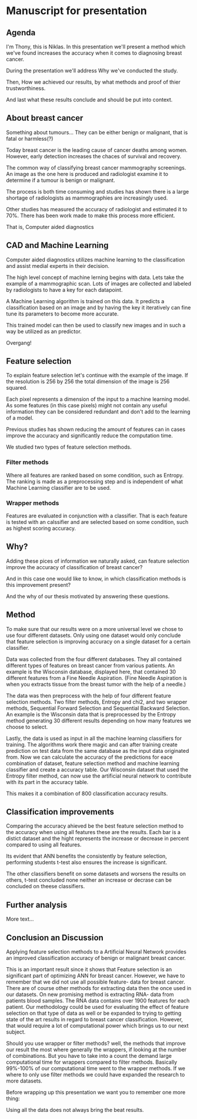 # Manuscript for presentation

## Agenda

I'm Thony, this is Niklas. In this presentation we'll present a method which we've found increases the accuracy when it comes to diagnosing breast cancer.

During the presentation we'll address Why we've conducted the study.

Then, How we achieved our results, by what methods and proof of thier trustworthiness.

And last what these results conclude and should be put into context.

## About breast cancer

Something about tumours... They can be either benign or malignant, that is fatal or harmless(?)

Today breast cancer is the leading cause of cancer deaths among women. However, early detection increases the chaces of survival and recovery.

The common way of classifying breast cancer mammography screenings. An image as the one here is produced and radiologist examine it to determine if a tumour is benign or malignant.

The process is both time consuming and studies has shown there is a large shortage of radiologists as mammographies are increasingly used.

Other studies has measured the accuracy of radiologist and estimated it to 70%. There has been work made to make this process more efficient.

That is, Computer aided diagnostics


## CAD and Machine Learning

Computer aided diagnostics utilizes machine learning to the classification and assist medial experts in their decision.

The high level concept of machine lerning begins with data. Lets take the example of a mammographic scan. Lots of images are collected and labeled by radiologists to have a key for each datapoint.

A Machine Learning algorithm is trained on this data. It predicts a classification based on an image and by having the key it iteratively can fine tune its parameters to become more accurate.

This trained model can then be used to classify new images and in such a way be utilized as an predictor.

Overgang!

## Feature selection

To explain feature selection let's continue with the example of the image. If the resolution is 256 by 256 the total dimension of the image is 256 squared.

Each pixel represents a dimension of the input to a machine learning model. As some features (in this case pixels) might not contain any useful information they can be considered redundant and don't add to the learning of a model.

Previous studies has shown reducing the amount of features can in cases improve the accuracy and significantly reduce the computation time.

We studied two types of feature selection methods.

### Filter methods

Where all features are ranked based on some condition, such as Entropy. The ranking is made as a preprocessing step and is independent of what Machine Learning classifier are to be used.

### Wrapper methods

Features are evaluated in conjunction with a classifier. That is each feature is tested with an calssifier and are selected based on some condition, such as highest scoring accuracy.

## Why?

Adding these pices of information we naturally asked, can feature selection improve the accuracy of classification of breast cancer?

And in this case one would like to know, in which classification methods is this improvement present?

And the why of our thesis motivated by answering these questions.

## Method

To make sure that our results were on a more universal level we chose to use four different datasets. Only using one dataset would only conclude that feature selection is improving accuracy on a single dataset for a certain classifier.     

Data was collected from the four different databases. They all contained different types of features on breast cancer from various patients. An example is the Wisconsin database, displayed here, that contained 30 different features from a Fine Needle Aspiration. (Fine Needle Aspiration is when you extracts tissue from the breast tumor with the help of a needle.)

The data was then preprocess with the help of four different feature selection methods. Two filter methods, Entropy and chi2, and two wrapper methods, Sequential Forward Selection and Sequential Backward Selection. An example is the Wisconsin data that is preprocessed by the Entropy method generating 30 different results depending on how many features we choose to select.

Lastly, the data is used as input in all the machine learning classifiers for training. The algorithms work there magic and can after training create prediction on test data from the same database as the input data originated from. Now we can calculate the accuracy of the predictions for eace combination of dataset, feature selection method and machine learning classifier and create a accuracy table.  Our Wisconsin dataset that used the Entropy filter method, can now use the artificial neural network to contribute with its part in the accuracy table.

This makes it a combination of 800 classification accuracy results.

## Classification improvements

Comparing the accuracy ahieved be the best feature selection method to the accuracy when using all features these are the results. Each bar is a distict dataset and the hight represents the increase or decrease in percent compared to using all features.

Its evident that ANN benefits the consistently by feature selection, performing students t-test also ensures the increase is significant.

The other classifiers benefit on some datasets and worsens the results on others, t-test concluded none neither an increase or decrase can be concluded on theese classifiers.

## Further analysis

More text...
































## Conclusion an Discussion

Applying feature selection methods to a Artificial Neural Network provides an improved classification accuracy of benign or malignant breast cancer.

This is an important result since it shows that Feature selection is an significant part of optimizing ANN for breast cancer. However, we have to remember that we did not use all possible feature- data for breast cancer. There are of course other methods for extracting data then the once used in our datasets. On new promising method is extracting RNA- data from patients blood samples. The RNA data contains over 1900 features for each patient. Our methodology could be used for evaluating the effect of feature selection on that type of data as well or be expanded to trying to getting state of the art results in regard to breast cancer classification. However, that would require a lot of computational power which brings us to our next subject.

Should you use wrapper or filter methods?
well, the methods that improve our result the most where generally the wrappers, if looking at the number of combinations. But you have to take into a count the demand large computational time for wrappers compared to filter methods. Basically 99%-100% of our computational time went to the wrapper methods. If we where to only use filter methods we could have expanded the research to more datasets.  


Before wrapping up this presentation we want you to remember one more thing:

Using all the data does not always bring the beat results.

<!-- 

When using classifiers Decision Tree, Na\"ive Bayes and Support Vector Machine no increase, or decrease of accuracy could be proven using feature selection. -->
